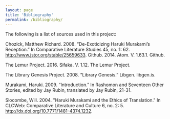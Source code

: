 ```yaml
---
layout: page
title: 'Bibliography'
permalink: /bibliography/
---
```

The following is a list of sources used in this project:



  
  

Chozick, Matthew Richard. 2008. “De-Exoticizing Haruki Murakami’s Reception.” In Comparative Literature Studies 45, no. 1: 62. http://www.jstor.org/stable/25659633.
Github. 2014. Atom. V. 1.63.1. Github. 

The Lemur Project. 2016. Sifaka. V. 1.12. The Lemur Project. 

The Library Genesis Project. 2008. “Library Genesis.” Libgen. libgen.is.

Murakami, Haruki. 2009. “Introduction.” In Rashomon and Seventeen Other Stories, edited by 	Jay Rubin, translated by Jay Rubin, 21-31. 

Slocombe, Will. 2004. "Haruki Murakami and the Ethics of Translation." In CLCWeb: 	Comparative Literature and Culture 6, no. 2: 5. http://dx.doi.org/10.7771/1481-4374.1232.
